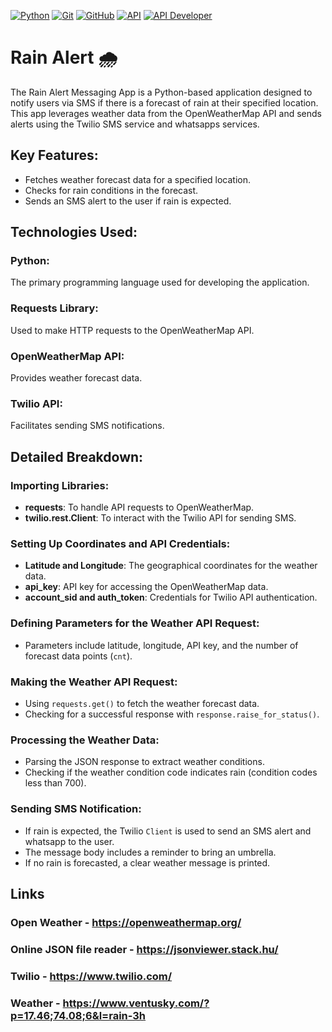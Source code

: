 [![Python](https://img.shields.io/badge/Python-3776AB?style=for-the-badge&logo=python&logoColor=white)](https://www.python.org/)
[![Git](https://img.shields.io/badge/Git-F05032?style=for-the-badge&logo=git&logoColor=white)](https://git-scm.com/)
[![GitHub](https://img.shields.io/badge/GitHub-181717?style=for-the-badge&logo=github&logoColor=white)](https://github.com/)
[![API](https://img.shields.io/badge/API-Active-blue?style=for-the-badge&logo=api&logoColor=white)](https://example.com)
[![API Developer](https://img.shields.io/badge/API%20Developer-Active-blue?style=for-the-badge&logo=api&logoColor=white)](https://example.com)






# Rain Alert 🌧️
The Rain Alert Messaging App is a Python-based application designed to notify users via SMS if there is a forecast of rain at their specified location. This app leverages weather data from the OpenWeatherMap API and sends alerts using the Twilio SMS service and whatsapps services.

## Key Features:
- Fetches weather forecast data for a specified location.
- Checks for rain conditions in the forecast.
- Sends an SMS alert to the user if rain is expected.

## Technologies Used:
### Python:
The primary programming language used for developing the application.

### Requests Library:
Used to make HTTP requests to the OpenWeatherMap API.

### OpenWeatherMap API:
Provides weather forecast data.

### Twilio API:
Facilitates sending SMS notifications.

## Detailed Breakdown:

### Importing Libraries:
- **requests**: To handle API requests to OpenWeatherMap.
- **twilio.rest.Client**: To interact with the Twilio API for sending SMS.

### Setting Up Coordinates and API Credentials:
- **Latitude and Longitude**: The geographical coordinates for the weather data.
- **api_key**: API key for accessing the OpenWeatherMap data.
- **account_sid and auth_token**: Credentials for Twilio API authentication.

### Defining Parameters for the Weather API Request:
- Parameters include latitude, longitude, API key, and the number of forecast data points (`cnt`).

### Making the Weather API Request:
- Using `requests.get()` to fetch the weather forecast data.
- Checking for a successful response with `response.raise_for_status()`.

### Processing the Weather Data:
- Parsing the JSON response to extract weather conditions.
- Checking if the weather condition code indicates rain (condition codes less than 700).

### Sending SMS Notification:
- If rain is expected, the Twilio `Client` is used to send an SMS alert and whatsapp to the user.
- The message body includes a reminder to bring an umbrella.
- If no rain is forecasted, a clear weather message is printed.

## Links 
### Open Weather  - https://openweathermap.org/
### Online JSON file reader - https://jsonviewer.stack.hu/
### Twilio - https://www.twilio.com/
### Weather - https://www.ventusky.com/?p=17.46;74.08;6&l=rain-3h
